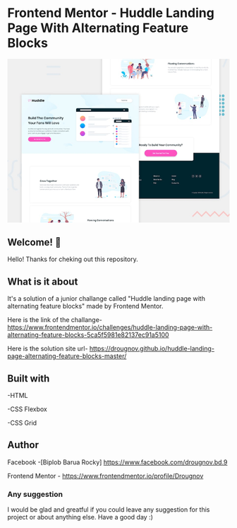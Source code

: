 # Frontend Mentor - Huddle Landing Page With Alternating Feature Blocks

![Design preview for the huddle landing page with alternating feature blocks challenge](./design/desktop-preview.jpg)

## Welcome! 👋

Hello! Thanks for cheking out this repository.

## What is it about

It's a solution of a junior challange called "Huddle landing page with alternating feature blocks" made by Frontend Mentor.

Here is the link of the challange-
https://www.frontendmentor.io/challenges/huddle-landing-page-with-alternating-feature-blocks-5ca5f5981e82137ec91a5100

Here is the solution site url-
https://drougnov.github.io/huddle-landing-page-alternating-feature-blocks-master/

## Built with

-HTML

-CSS Flexbox

-CSS Grid

## Author

Facebook -[Biplob Barua Rocky] https://www.facebook.com/drougnov.bd.9

Frontend Mentor - https://www.frontendmentor.io/profile/Drougnov

### Any suggestion

I would be glad and greatful if you could leave any suggestion for this project or about anything else. Have a good day :)
